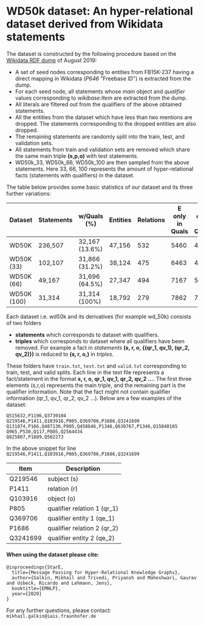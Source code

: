 # WD50k dataset: An hyper-relational dataset derived from Wikidata statements

The dataset is constructed by the following procedure based on the [Wikidata RDF dump](https://dumps.wikimedia.org/wikidatawiki/20190801/) of August 2019:

-  A set of seed nodes corresponding to entities from FB15K-237 having a direct mapping in Wikidata (_P646_ "Freebase ID") is extracted from the dump.
-  For each seed node, all statements whose _main_ object and _qualifier_ values corresponding to _wikibase:Item_ are extracted from the dump.
-  All literals are filtered out from the qualifiers of the above obtained statements.
-  All the entities from the dataset which have less than two mentions are dropped. The statements corresponding to the dropped entities are also dropped.
-  The remaining statements are randomly split into the train, test, and validation sets.
-  All statements from train and validation sets are removed which share the same main triple __(s,p,o)__ with test statements.
-  WD50k_33, WD50k_66, WD50k_100 are then sampled from the above statements. Here 33, 66, 100 represents the amount of hyper-relational facts (statements with qualifiers) in the dataset.


The table below provides some basic statistics of our dataset and its three further variations:

| Dataset     | Statements | w/Quals (%)    | Entities | Relations | E only in Quals | R only in Quals | Train   | Valid  | Test   |
|-------------|------------|----------------|----------|-----------|-----------------|-----------------|---------|--------|--------|
| WD50K       | 236,507    | 32,167 (13.6%) | 47,156   | 532       | 5460            | 45              | 166,435 | 23,913 | 46,159 |
| WD50K (33)  | 102,107    | 31,866 (31.2%) | 38,124   | 475       | 6463            | 47              |  73,406 | 10,668 | 18,133 |
| WD50K (66)  |  49,167    | 31,696 (64.5%) | 27,347   | 494       | 7167            | 53              |  35,968 |  5,154 |  8,045 |
| WD50K (100) |  31,314    | 31,314 (100%)  | 18,792   | 279       | 7862            | 75              |  22,738 |  3,279 |  5,297 |


Each dataset i.e. wd50k and its derivatives (for example wd_50k) consists of two folders 

- __statements__ which corresponds to dataset with qualifiers. 
- __triples__ which corresponds to dataset where all qualifiers have been removed. For example a fact in _statements_ __(s, r, o, {(qr_1,  qv_1), (qr_2, qv_2)})__ is reduced to __(s, r, o,)__ in _triples_.

These folders have ```train.txt```, ```test.txt``` and ```valid.txt``` corresponding to train, test, and valid splits. Each line in the text file represents a fact/statement in the format __s, r, o, qr_1,  qv_1, qr_2, qv_2 ...__. The first three elements (s,r,o) represents the main triple, and the remaining part is the qualifier information. Note that the fact might not contain qualifier information (qr_1,  qv_1, qr_2, qv_2 ...). Below are a few examples of the dataset:

```
Q515632,P1196,Q3739104
Q219546,P1411,Q103916,P805,Q369706,P1686,Q3241699
Q131074,P166,Q487136,P805,Q458646,P1346,Q630767,P1346,Q15840165
Q965,P530,Q117,P805,Q2564434
Q825807,P1889,Q502273
```

In the above snippet for line ```Q219546,P1411,Q103916,P805,Q369706,P1686,Q3241699```

| Item | Description |
| ------ | ------ |
| Q219546 | subject (s) |
| P1411 | relation (r) |
| Q103916 | object (o) |
| P805 | qualifier relation 1 (qr_1) |
| Q369706 | qualifier entity 1 (qe_1)|
| P1686 | qualifier relation 2 (qr_2) |
| Q3241699 | qualifier entity 2 (qe_2) |

#### When using the dataset please cite:

```
@inproceedings{StarE,
  title={Message Passing for Hyper-Relational Knowledge Graphs},
  author={Galkin, Mikhail and Trivedi, Priyansh and Maheshwari, Gaurav and Usbeck, Ricardo and Lehmann, Jens},
  booktitle={EMNLP},
  year={2020}
}
```

For any further questions, please contact:  ```mikhail.galkin@iais.fraunhofer.de```
